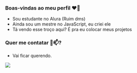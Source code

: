 ### Boas-vindas ao meu perfil ❤️🖕

- Sou estudante no Alura (Ruim dms)
- Ainda sou um mestre no JavaScript, eu criei ele
- Tá vendo esse troço aqui? É pra eu colocar meus projetos

 ### Quer me contatar 📧📫?

- Vai ficar querendo.

![](https://www.youtube.com/watch?v=t58mADgUN48)
